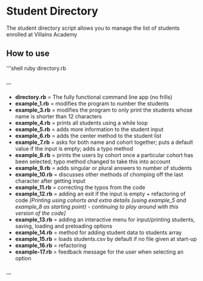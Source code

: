 # Student Directory #

The student directory script allows you to manage the list of students enrolled at Villains Academy

## How to use ##

'''shell
ruby directory.rb
```
```
'''
* **directory.rb** = The fully functional command line app (no frills)
* **example_1.rb** = modifies the program to number the students
* **example_3.rb** = modifies the program to only print the students whose name is shorter than 12 characters
* **example_4.rb** = prints all students using a while loop
* **example_5.rb** = adds more information to the student input
* **example_6.rb** = adds the center method to the student list
* **example_7.rb** = asks for both name and cohort together; puts a default value if the input is empty; adds a typo method
* **example_8.rb** = prints the users by cohort once a particular cohort has been selected; typo method changed to take this into account
* **example_9.rb** = adds singular or plural answers to number of students
* **example_10.rb** = discusses other methods of chomping off the last character after getting input
* **example_11.rb** = correcting the typos from the code
* **example_12.rb** = adding an exit if the input is empty + refactoring of code *[Printing using cohorts and extra details (using example_5 and example_8 as starting point) - continuing to play around with this version of the code]*
* **example_13.rb** = adding an interactive menu for input/printing students, saving, loading and preloading options
* **example_14.rb** = method for adding student data to students array
* **example_15.rb** = loads students.csv by default if no file given at start-up
* **example_16.rb** = refactoring
* **example-17.rb** = feedback message for the user when selecting an option
```
```
'''
